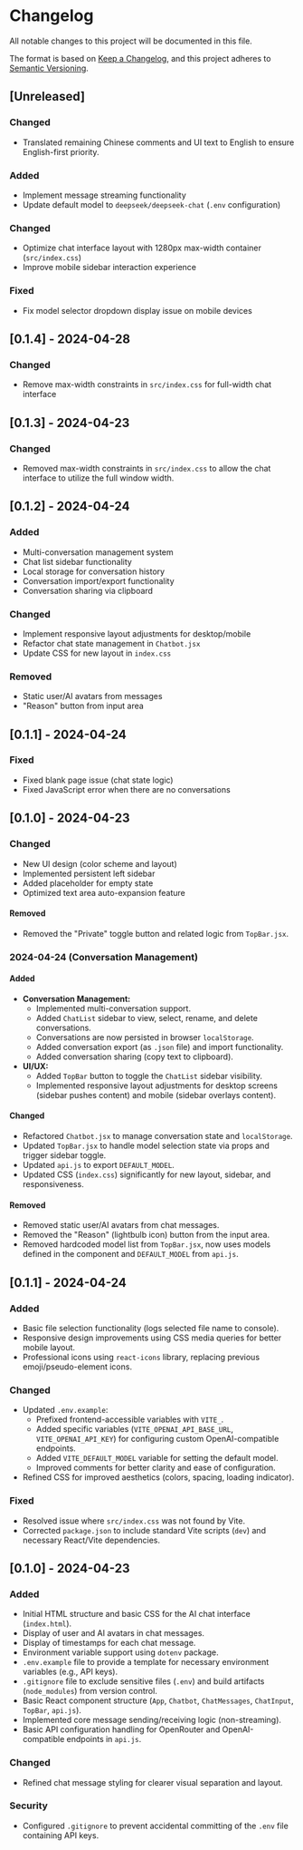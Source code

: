 # Changelog

All notable changes to this project will be documented in this file.

The format is based on [Keep a Changelog](https://keepachangelog.com/en/1.0.0/),
and this project adheres to [Semantic Versioning](https://semver.org/spec/v2.0.0.html).

## [Unreleased]
### Changed
- Translated remaining Chinese comments and UI text to English to ensure English-first priority.
### Added
- Implement message streaming functionality
- Update default model to `deepseek/deepseek-chat` (`.env` configuration)

### Changed
- Optimize chat interface layout with 1280px max-width container (`src/index.css`)
- Improve mobile sidebar interaction experience

### Fixed
- Fix model selector dropdown display issue on mobile devices

## [0.1.4] - 2024-04-28
### Changed
- Remove max-width constraints in `src/index.css` for full-width chat interface

## [0.1.3] - 2024-04-23

### Changed
- Removed max-width constraints in `src/index.css` to allow the chat interface to utilize the full window width.

## [0.1.2] - 2024-04-24
### Added
- Multi-conversation management system
- Chat list sidebar functionality
- Local storage for conversation history
- Conversation import/export functionality
- Conversation sharing via clipboard

### Changed
- Implement responsive layout adjustments for desktop/mobile
- Refactor chat state management in `Chatbot.jsx`
- Update CSS for new layout in `index.css`

### Removed
- Static user/AI avatars from messages
- "Reason" button from input area

## [0.1.1] - 2024-04-24
### Fixed
- Fixed blank page issue (chat state logic)
- Fixed JavaScript error when there are no conversations

## [0.1.0] - 2024-04-23
### Changed
- New UI design (color scheme and layout)
- Implemented persistent left sidebar
- Added placeholder for empty state
- Optimized text area auto-expansion feature

#### Removed
- Removed the "Private" toggle button and related logic from `TopBar.jsx`.

### 2024-04-24 (Conversation Management)

#### Added
- **Conversation Management:**
  - Implemented multi-conversation support.
  - Added `ChatList` sidebar to view, select, rename, and delete conversations.
  - Conversations are now persisted in browser `localStorage`.
  - Added conversation export (as `.json` file) and import functionality.
  - Added conversation sharing (copy text to clipboard).
- **UI/UX:**
  - Added `TopBar` button to toggle the `ChatList` sidebar visibility.
  - Implemented responsive layout adjustments for desktop screens (sidebar pushes content) and mobile (sidebar overlays content).

#### Changed
- Refactored `Chatbot.jsx` to manage conversation state and `localStorage`.
- Updated `TopBar.jsx` to handle model selection state via props and trigger sidebar toggle.
- Updated `api.js` to export `DEFAULT_MODEL`.
- Updated CSS (`index.css`) significantly for new layout, sidebar, and responsiveness.

#### Removed
- Removed static user/AI avatars from chat messages.
- Removed the "Reason" (lightbulb icon) button from the input area.
- Removed hardcoded model list from `TopBar.jsx`, now uses models defined in the component and `DEFAULT_MODEL` from `api.js`.

## [0.1.1] - 2024-04-24
### Added
- Basic file selection functionality (logs selected file name to console).
- Responsive design improvements using CSS media queries for better mobile layout.
- Professional icons using `react-icons` library, replacing previous emoji/pseudo-element icons.

### Changed
- Updated `.env.example`:
  - Prefixed frontend-accessible variables with `VITE_`.
  - Added specific variables (`VITE_OPENAI_API_BASE_URL`, `VITE_OPENAI_API_KEY`) for configuring custom OpenAI-compatible endpoints.
  - Added `VITE_DEFAULT_MODEL` variable for setting the default model.
  - Improved comments for better clarity and ease of configuration.
- Refined CSS for improved aesthetics (colors, spacing, loading indicator).

### Fixed
- Resolved issue where `src/index.css` was not found by Vite.
- Corrected `package.json` to include standard Vite scripts (`dev`) and necessary React/Vite dependencies.

## [0.1.0] - 2024-04-23

### Added
- Initial HTML structure and basic CSS for the AI chat interface (`index.html`).
- Display of user and AI avatars in chat messages.
- Display of timestamps for each chat message.
- Environment variable support using `dotenv` package.
- `.env.example` file to provide a template for necessary environment variables (e.g., API keys).
- `.gitignore` file to exclude sensitive files (`.env`) and build artifacts (`node_modules`) from version control.
- Basic React component structure (`App`, `Chatbot`, `ChatMessages`, `ChatInput`, `TopBar`, `api.js`).
- Implemented core message sending/receiving logic (non-streaming).
- Basic API configuration handling for OpenRouter and OpenAI-compatible endpoints in `api.js`.

### Changed
- Refined chat message styling for clearer visual separation and layout.

### Security
- Configured `.gitignore` to prevent accidental committing of the `.env` file containing API keys.